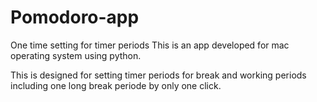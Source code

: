 # Pomodoro-app
One time setting for timer periods
This is an app developed for mac operating system using python.

This is designed for setting timer periods for break and working periods including one long break periode by only one click.
